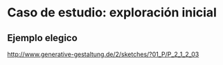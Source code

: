 # Caso de estudio: exploración inicial

## Ejemplo elegico
http://www.generative-gestaltung.de/2/sketches/?01_P/P_2_1_2_03

